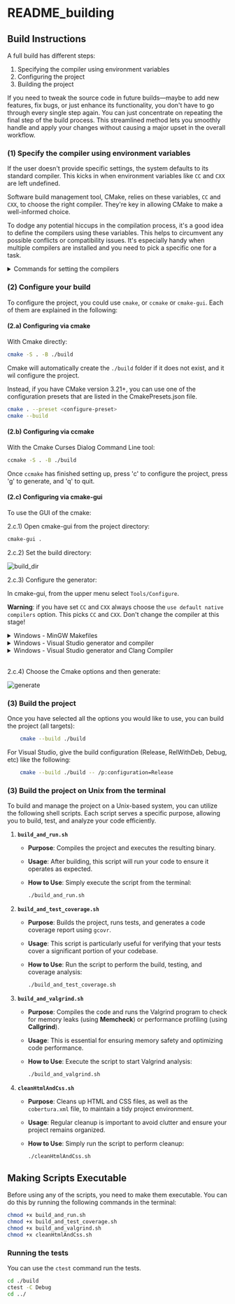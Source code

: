# README_building

## Build Instructions

A full build has different steps:

1) Specifying the compiler using environment variables
2) Configuring the project
3) Building the project

If you need to tweak the source code in future builds—maybe to add new features, fix bugs, or just enhance its
functionality, you don't have to go through every single step again. You can just concentrate on repeating the final
step of the build process. This streamlined method lets you smoothly handle and apply your changes without causing a
major upset in the overall workflow.

### (1) Specify the compiler using environment variables

If the user doesn't provide specific settings, the system defaults to its standard compiler. This kicks in when
environment variables like `CC` and `CXX` are left undefined.

Software build management tool, CMake, relies on these variables, `CC` and `CXX`, to choose the right compiler. They're
key in allowing CMake to make a well-informed choice.

To dodge any potential hiccups in the compilation process, it's a good idea to define the compilers using these
variables. This helps to circumvent any possible conflicts or compatibility issues. It's especially handy when multiple
compilers are installed and you need to pick a specific one for a task.

<details>
<summary>Commands for setting the compilers </summary>

- Debian/Ubuntu/MacOS:

  Set your desired compiler (`clang`, `gcc`, etc):

  - Temporarily (only for the current shell)

      Run one of the followings in the terminal:

    - clang

            ```bash
           CC=clang CXX=clang++
            ```

    - gcc

             ```bash
           CC=gcc CXX=g++
            ```

  - Permanent:

      Open `~/.bashrc` using your text editor:

       ```bash
       gedit ~/.bashrc
       ```

      Add `CC` and `CXX` to point to the compilers:

       ```bash
       export CC=clang
       export CXX=clang++
        ```

      Save and close the file.

- Windows:

  - Permanent:

      Run one of the followings in PowerShell:

    - Visual Studio generator and compiler (cl)

             ```powershell
            [Environment]::SetEnvironmentVariable("CC", "cl.exe", "User")
            [Environment]::SetEnvironmentVariable("CXX", "cl.exe", "User")
            refreshenv
            ```

          Set the architecture
          using [vcvarsall](https://docs.microsoft.com/en-us/cpp/build/building-on-the-command-line?view=vs-2019#vcvarsall-syntax):

           vcvarsall.bat x64

            ```powershell
            vcvarsall.bat x64
            ```

    - clang

            ```powershell
           [Environment]::SetEnvironmentVariable("CC", "clang.exe", "User")
           [Environment]::SetEnvironmentVariable("CXX", "clang++.exe", "User")
           refreshenv
            ```

    - gcc

            ```powershell
           [Environment]::SetEnvironmentVariable("CC", "gcc.exe", "User")
           [Environment]::SetEnvironmentVariable("CXX", "g++.exe", "User")
           refreshenv
            ```

  - Temporarily (only for the current shell):

      ```powershell
      $Env:CC="clang.exe"
      $Env:CXX="clang++.exe"
      ```

</details>

### (2) Configure your build

To configure the project, you could use `cmake`, or `ccmake` or `cmake-gui`. Each of them are explained in the
following:

#### (2.a) Configuring via cmake

With Cmake directly:

```bash
cmake -S . -B ./build
```

Cmake will automatically create the `./build` folder if it does not exist, and it wil configure the project.

Instead, if you have CMake version 3.21+, you can use one of the configuration presets that are listed in the
CmakePresets.json file.

```bash
cmake . --preset <configure-preset>
cmake --build
```

#### (2.b) Configuring via ccmake

With the Cmake Curses Dialog Command Line tool:

```bash
ccmake -S . -B ./build
```

Once `ccmake` has finished setting up, press 'c' to configure the project,
press 'g' to generate, and 'q' to quit.

#### (2.c) Configuring via cmake-gui

To use the GUI of the cmake:

2.c.1) Open cmake-gui from the project directory:

``` bash
cmake-gui .
```

2.c.2) Set the build directory:

![build_dir](https://user-images.githubusercontent.com/16418197/82524586-fa48e380-9af4-11ea-8514-4e18a063d8eb.jpg)

2.c.3) Configure the generator:

In cmake-gui, from the upper menu select `Tools/Configure`.

**Warning**: if you have set `CC` and `CXX` always choose the `use default native compilers` option. This picks `CC`
and `CXX`. Don't change the compiler at this stage!

<details>
<summary>Windows - MinGW Makefiles</summary>

Choose MinGW Makefiles as the generator:

<img src="https://user-images.githubusercontent.com/16418197/82769479-616ade80-9dfa-11ea-899e-3a8c31d43032.png" alt="mingw">

</details>

<details>
<summary>Windows - Visual Studio generator and compiler</summary>

You should have already set `C` and `CXX` to `cl.exe`.

Choose "Visual Studio 16 2019" as the generator:

<img src="https://user-images.githubusercontent.com/16418197/82524696-32502680-9af5-11ea-9697-a42000e900a6.jpg" alt="default_vs">

</details>

<details>

<summary>Windows - Visual Studio generator and Clang Compiler</summary>

You should have already set `C` and `CXX` to `clang.exe` and `clang++.exe`.

Choose "Visual Studio 16 2019" as the generator. To tell Visual studio to use `clang-cl.exe`:

- If you use the LLVM that is shipped with Visual Studio: write `ClangCl` under "optional toolset to use".

<img src="https://user-images.githubusercontent.com/16418197/82781142-ae60ac00-9e1e-11ea-8c77-222b005a8f7e.png" alt="visual_studio">

- If you use an external LLVM:
  write [`LLVM_v142`](https://github.com/zufuliu/llvm-utils#llvm-for-visual-studio-2017-and-2019)
  under "optional toolset to use".

<img src="https://user-images.githubusercontent.com/16418197/82769558-b3136900-9dfa-11ea-9f73-02ab8f9b0ca4.png" alt="visual_studio">

</details>
<br/>

2.c.4) Choose the Cmake options and then generate:

![generate](https://user-images.githubusercontent.com/16418197/82781591-c97feb80-9e1f-11ea-86c8-f2748b96f516.png)

### (3) Build the project

Once you have selected all the options you would like to use, you can build the
project (all targets):

```bash
    cmake --build ./build
```

For Visual Studio, give the build configuration (Release, RelWithDeb, Debug, etc) like the following:

```bash
    cmake --build ./build -- /p:configuration=Release
```

### (3) Build the project on Unix from the terminal

To build and manage the project on a Unix-based system, you can utilize the following shell scripts. Each script serves
a specific purpose, allowing you to build, test, and analyze your code efficiently.

1. **`build_and_run.sh`**
    - **Purpose**: Compiles the project and executes the resulting binary.
    - **Usage**: After building, this script will run your code to ensure it operates as expected.
    - **How to Use**: Simply execute the script from the terminal:

      ```bash
      ./build_and_run.sh
      ```

2. **`build_and_test_coverage.sh`**
    - **Purpose**: Builds the project, runs tests, and generates a code coverage report using `gcovr`.
    - **Usage**: This script is particularly useful for verifying that your tests cover a significant portion of your
      codebase.
    - **How to Use**: Run the script to perform the build, testing, and coverage analysis:

      ```bash
      ./build_and_test_coverage.sh
      ```

3. **`build_and_valgrind.sh`**
    - **Purpose**: Compiles the code and runs the Valgrind program to check for memory leaks (using **Memcheck**) or
      performance profiling (using **Callgrind**).
    - **Usage**: This is essential for ensuring memory safety and optimizing code performance.
    - **How to Use**: Execute the script to start Valgrind analysis:

      ```bash
      ./build_and_valgrind.sh
      ```

4. **`cleanHtmlAndCss.sh`**
    - **Purpose**: Cleans up HTML and CSS files, as well as the `cobertura.xml` file, to maintain a tidy project
      environment.
    - **Usage**: Regular cleanup is important to avoid clutter and ensure your project remains organized.
    - **How to Use**: Simply run the script to perform cleanup:

      ```bash
      ./cleanHtmlAndCss.sh
      ```

## Making Scripts Executable

Before using any of the scripts, you need to make them executable. You can do this by running the following commands in
the terminal:

```bash
chmod +x build_and_run.sh
chmod +x build_and_test_coverage.sh
chmod +x build_and_valgrind.sh
chmod +x cleanHtmlAndCss.sh
```

### Running the tests

You can use the `ctest` command run the tests.

```bash
cd ./build
ctest -C Debug
cd ../
```
